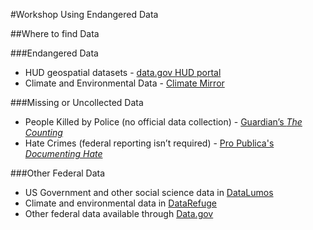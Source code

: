 #Workshop Using Endangered Data

##Where to find Data

###Endangered Data
- HUD geospatial datasets - [data.gov HUD portal](https://catalog.data.gov/organization/hud-gov)
- Climate and Environmental Data - [Climate Mirror](http://climatemirror.org/)

###Missing or Uncollected Data
- People Killed by Police (no official data collection) - [Guardian’s *The Counting*](https://www.theguardian.com/us-news/ng-interactive/2015/jun/01/the-counted-map-us-police-killings)
- Hate Crimes (federal reporting isn’t required) - [Pro Publica's *Documenting Hate*](https://projects.propublica.org/graphics/hatecrimes)

###Other Federal Data
- US Government and other social science data in [DataLumos](https://www.datalumos.org/)
- Climate and environmental data in [DataRefuge](https://www.datarefuge.org/)
- Other federal data available through [Data.gov](http://data.gov/)
